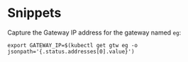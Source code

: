 # Snippets

Capture the Gateway IP address for the gateway named `eg`:

```shell
export GATEWAY_IP=$(kubectl get gtw eg -o jsonpath='{.status.addresses[0].value}')
```
